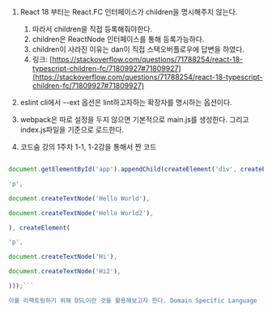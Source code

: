 1. React 18 부터는 React.FC 인터페이스가 children을 명시해주지 않는다.
	1. 따라서 children을 직접 등록해줘야한다.
	2. children은 ReactNode 인터페이스를 통해 등록가능하다.
	3. children이 사라진 이유는 dan이 직접 스택오버플로우에 답변을 하였다.
	4. 링크: [https://stackoverflow.com/questions/71788254/react-18-typescript-children-fc/71809927#71809927](https://stackoverflow.com/questions/71788254/react-18-typescript-children-fc/71809927#71809927)

2. eslint cli에서 --ext 옵션은 lint하고자하는 확장자를 명시하는 옵션이다.

3. webpack은 따로 설정을 두지 않으면 기본적으로 main.js를 생성한다. 그리고 index.js파일을 기준으로 로드한다.

4. 코드숨 강의 1주차 1-1, 1-2강을 통해서 짠 코드

```js

document.getElementById('app').appendChild(createElement('div', createElement(

'p',

document.createTextNode('Hello World'),

document.createTextNode('Hello World2'),

), createElement(

'p',

document.createTextNode('Hi'),

document.createTextNode('Hi2'),

)));```

이를 리팩토링하기 위해 DSL이란 것을 활용해보고자 한다. Domain Specific Language
